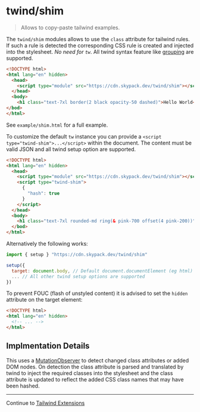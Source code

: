 # twind/shim

> Allows to copy-paste tailwind examples.

The `twind/shim` modules allows to use the `class` attribute for tailwind rules.
If such a rule is detected the corresponding CSS rule is created and injected
into the stylesheet. *No need for `tw`*. All twind syntax feature like
[grouping](./grouping.md) are supported.

```html
<!DOCTYPE html>
<html lang="en" hidden>
  <head>
    <script type="module" src="https://cdn.skypack.dev/twind/shim"></script>
  </head>
  <body>
    <h1 class="text-7xl border(2 black opacity-50 dashed)">Hello World</h1>
</bod>
</html>
```

See `example/shim.html` for a full example.

To customize the default `tw` instance you can provide a `<script type="twind-shim">...</script>`
within the document. The content must be valid JSON and all twind setup option are supported.

```html
<!DOCTYPE html>
<html lang="en" hidden>
  <head>
    <script type="module" src="https://cdn.skypack.dev/twind/shim"></script>
    <script type="twind-shim">
      {
        "hash": true
      }
    </script>
  </head>
  <body>
    <h1 class="text-7xl rounded-md ring(& pink-700 offset(4 pink-200))">Hello World</h1>
  </bod>
</html>
```

Alternatively the following works:

```js
import { setup } "https://cdn.skypack.dev/twind/shim"

setup({
  target: document.body, // Default document.documentElement (eg html)
  ... // All other twind setup options are supported
})
```

To prevent FOUC (flash of unstyled content) it is advised to set
the `hidden` attribute on the target element:

```html
<!DOCTYPE html>
<html lang="en" hidden>
  <!-- ... -->
</html>
```

## Implmentation Details

This uses a [MutationObserver](https://developer.mozilla.org/en-US/docs/Web/API/MutationObserver)
to detect changed class attributes or added DOM nodes. On detection the class attribute
is parsed and translated by twind to inject the required classes into the stylesheet and the
class attribute is updated to reflect the added CSS class names that may have been hashed.

<hr/>

Continue to [Tailwind Extensions](./tailwind-extensions.md)
